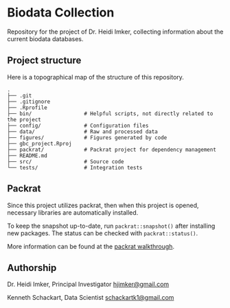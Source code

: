 # Biodata Collection

Repository for the project of Dr. Heidi Imker, collecting information about the current biodata databases.

## Project structure

Here is a topographical map of the structure of this repository.

```
.
├── .git
├── .gitignore
├── .Rprofile
├── bin/                 # Helpful scripts, not directly related to the project
├── config/              # Configuration files
├── data/                # Raw and processed data
├── figures/             # Figures generated by code
├── gbc_project.Rproj
├── packrat/             # Packrat project for dependency management
├── README.md
├── src/                 # Source code
└── tests/               # Integration tests
```

## Packrat

Since this project utilizes packrat, then when this project is opened, necessary libraries are automatically installed.

To keep the snapshot up-to-date, run `packrat::snapshot()` after installing new packages. The status can be checked with `packrat::status()`.

More information can be found at the [packrat walkthrough](https://rstudio.github.io/packrat/walkthrough.html).

## Authorship

Dr. Heidi Imker, Principal Investigator <hjimker@gmail.com>

Kenneth Schackart, Data Scientist <schackartk1@gmail.com>
